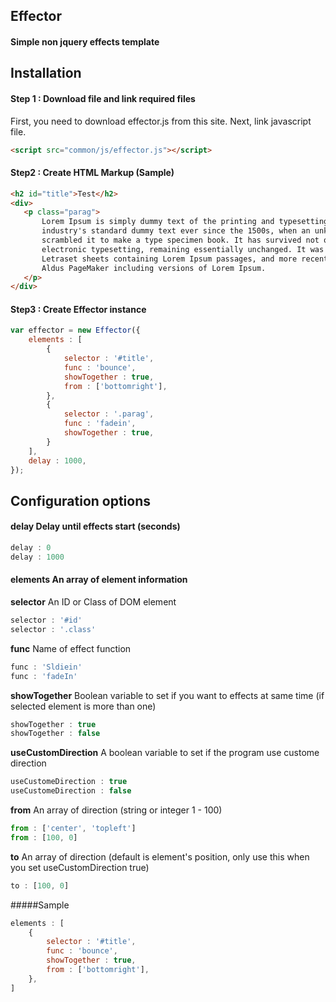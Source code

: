 ## Effector
#### Simple non jquery effects template
## Installation
#### Step 1 : Download file and link required files
First, you need to download effector.js from this site.
Next, link javascript file.
```HTML
<script src="common/js/effector.js"></script>
```
#### Step2 : Create HTML Markup (Sample)
```HTML
<h2 id="title">Test</h2>
<div>
   <p class="parag">
       Lorem Ipsum is simply dummy text of the printing and typesetting industry. Lorem Ipsum has been the
       industry's standard dummy text ever since the 1500s, when an unknown printer took a galley of type and
       scrambled it to make a type specimen book. It has survived not only five centuries, but also the leap into
       electronic typesetting, remaining essentially unchanged. It was popularised in the 1960s with the release of
       Letraset sheets containing Lorem Ipsum passages, and more recently with desktop publishing software like
       Aldus PageMaker including versions of Lorem Ipsum.
   </p>
</div>
```
#### Step3 : Create Effector instance
```Javascript
var effector = new Effector({
    elements : [
        {
            selector : '#title',
            func : 'bounce',
            showTogether : true,
            from : ['bottomright'],
        },
        {
            selector : '.parag',
            func : 'fadein',
            showTogether : true,
        }
    ],
    delay : 1000,
});
```
## Configuration options
#### **delay** Delay until effects start (seconds)
```Javascript
delay : 0
delay : 1000
```
#### **elements** An array of element information
**selector** An ID or Class of DOM element
```Javascript
selector : '#id'
selector : '.class'
```
**func** Name of effect function
```Javascript
func : 'Sldiein'
func : 'fadeIn'
```
**showTogether** Boolean variable to set if you want to effects at same time (if selected element is more than one)
```Javascript
showTogether : true
showTogether : false
```
**useCustomDirection** A boolean variable to set if the program use custome direction
```Javascript
useCustomeDirection : true
useCustomeDirection : false
```
**from** An array of direction (string or integer 1 - 100)
```Javascript
from : ['center', 'topleft']
from : [100, 0]
```
**to** An array of direction (default is element's position, only use this when you set useCustomDirection true)
```Javascript
to : [100, 0]
```
#####Sample
```Javascript
elements : [
    {
        selector : '#title',
        func : 'bounce',
        showTogether : true,
        from : ['bottomright'],
    },
]
```
